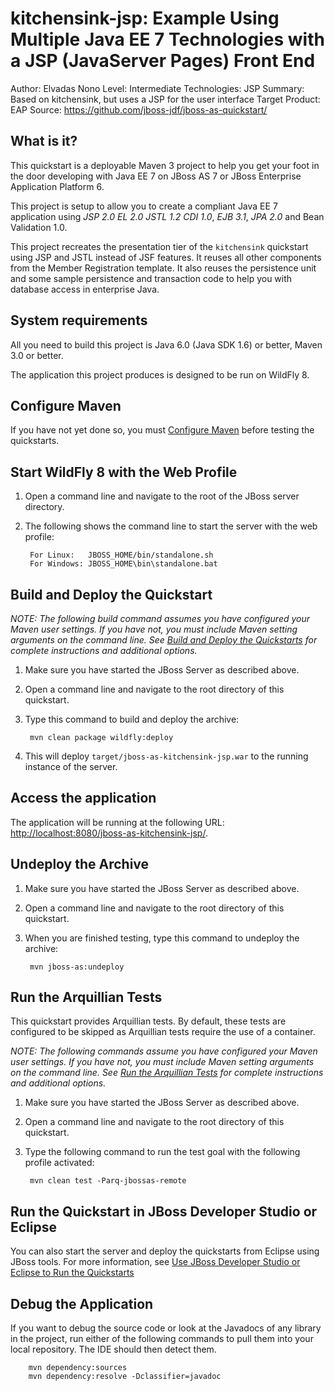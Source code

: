 kitchensink-jsp: Example Using Multiple Java EE 7 Technologies with a JSP (JavaServer Pages) Front End
======================================================================================================
Author: Elvadas Nono
Level: Intermediate
Technologies: JSP
Summary: Based on kitchensink, but uses a JSP for the user interface
Target Product: EAP
Source: <https://github.com/jboss-jdf/jboss-as-quickstart/>

What is it?
-----------

This quickstart is a deployable Maven 3 project to help you get your foot in the door developing with Java EE 7 on JBoss AS 7 or JBoss Enterprise Application Platform 6.

This project is setup to allow you to create a compliant Java EE 7 application using *JSP 2.0* *EL 2.0* *JSTL 1.2* *CDI 1.0*, *EJB 3.1*, *JPA 2.0* and Bean Validation 1.0.

This project recreates the presentation tier of the `kitchensink` quickstart using JSP and JSTL instead of JSF features. It reuses all other components from the Member Registration template. It also reuses the persistence unit and some sample persistence and transaction code to help you with database access in enterprise Java. 

System requirements
-------------------

All you need to build this project is Java 6.0 (Java SDK 1.6) or better, Maven 3.0 or better.

The application this project produces is designed to be run on WildFly 8.

 
Configure Maven
---------------

If you have not yet done so, you must [Configure Maven](../README.md#mavenconfiguration) before testing the quickstarts.


Start WildFly 8 with the Web Profile
-------------------------

1. Open a command line and navigate to the root of the JBoss server directory.
2. The following shows the command line to start the server with the web profile:

        For Linux:   JBOSS_HOME/bin/standalone.sh
        For Windows: JBOSS_HOME\bin\standalone.bat

 
Build and Deploy the Quickstart
-------------------------

_NOTE: The following build command assumes you have configured your Maven user settings. If you have not, you must include Maven setting arguments on the command line. See [Build and Deploy the Quickstarts](../README.md#buildanddeploy) for complete instructions and additional options._

1. Make sure you have started the JBoss Server as described above.
2. Open a command line and navigate to the root directory of this quickstart.
3. Type this command to build and deploy the archive:

        mvn clean package wildfly:deploy

4. This will deploy `target/jboss-as-kitchensink-jsp.war` to the running instance of the server.

Access the application 
---------------------

The application will be running at the following URL: <http://localhost:8080/jboss-as-kitchensink-jsp/>.


Undeploy the Archive
--------------------

1. Make sure you have started the JBoss Server as described above.
2. Open a command line and navigate to the root directory of this quickstart.
3. When you are finished testing, type this command to undeploy the archive:

        mvn jboss-as:undeploy


Run the Arquillian Tests 
-------------------------

This quickstart provides Arquillian tests. By default, these tests are configured to be skipped as Arquillian tests require the use of a container. 

_NOTE: The following commands assume you have configured your Maven user settings. If you have not, you must include Maven setting arguments on the command line. See [Run the Arquillian Tests](../README.md#arquilliantests) for complete instructions and additional options._

1. Make sure you have started the JBoss Server as described above.
2. Open a command line and navigate to the root directory of this quickstart.
3. Type the following command to run the test goal with the following profile activated:

        mvn clean test -Parq-jbossas-remote 


Run the Quickstart in JBoss Developer Studio or Eclipse
-------------------------------------
You can also start the server and deploy the quickstarts from Eclipse using JBoss tools. For more information, see [Use JBoss Developer Studio or Eclipse to Run the Quickstarts](../README.md#useeclipse) 


Debug the Application
------------------------------------

If you want to debug the source code or look at the Javadocs of any library in the project, run either of the following commands to pull them into your local repository. The IDE should then detect them.

        mvn dependency:sources
        mvn dependency:resolve -Dclassifier=javadoc

